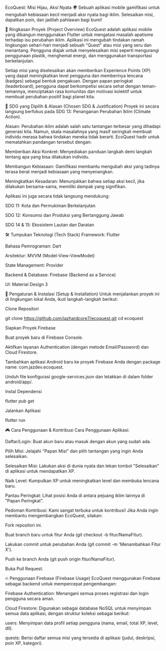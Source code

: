 EcoQuest: Misi Hijau, Aksi Nyata 🌍
Sebuah aplikasi mobile gamifikasi untuk mengubah kebiasaan kecil menjadi aksi nyata bagi iklim. Selesaikan misi, dapatkan poin, dan jadilah pahlawan bagi bumi!

🌳 Ringkasan Proyek (Project Overview)
EcoQuest adalah aplikasi mobile yang dibangun menggunakan Flutter untuk mengatasi masalah apatisme terhadap isu perubahan iklim. Aplikasi ini mengubah tindakan ramah lingkungan sehari-hari menjadi sebuah "Quest" atau misi yang seru dan menantang. Pengguna diajak untuk menyelesaikan misi seperti mengurangi penggunaan plastik, menghemat energi, dan menggunakan transportasi berkelanjutan.

Setiap misi yang diselesaikan akan memberikan Experience Points (XP) yang dapat meningkatkan level pengguna dan memberinya lencana (badges) sebagai bentuk pengakuan. Dengan papan peringkat (leaderboard), pengguna dapat berkompetisi secara sehat dengan teman-temannya, menciptakan rasa komunitas dan motivasi kolektif untuk membuat perubahan positif bagi planet kita.

🌱 SDG yang Dipilih & Alasan (Chosen SDG & Justification)
Proyek ini secara langsung berfokus pada SDG 13: Penanganan Perubahan Iklim (Climate Action).

Alasan: Perubahan iklim adalah salah satu tantangan terbesar yang dihadapi generasi kita. Namun, skala masalahnya yang masif seringkali membuat individu merasa bahwa tindakan mereka tidak berarti. EcoQuest hadir untuk mematahkan pandangan tersebut dengan:

Memberikan Aksi Konkret: Menyediakan panduan langkah demi langkah tentang apa yang bisa dilakukan individu.

Membangun Kebiasaan: Gamifikasi membantu mengubah aksi yang tadinya terasa berat menjadi kebiasaan yang menyenangkan.

Meningkatkan Kesadaran: Menunjukkan bahwa setiap aksi kecil, jika dilakukan bersama-sama, memiliki dampak yang signifikan.

Aplikasi ini juga secara tidak langsung mendukung:

SDG 11: Kota dan Permukiman Berkelanjutan

SDG 12: Konsumsi dan Produksi yang Bertanggung Jawab

SDG 14 & 15: Ekosistem Lautan dan Daratan

🛠️ Tumpukan Teknologi (Tech Stack)
Framework: Flutter

Bahasa Pemrograman: Dart

Arsitektur: MVVM (Model-View-ViewModel)

State Management: Provider

Backend & Database: Firebase (Backend as a Service)

UI: Material Design 3

🚀 Pengaturan & Instalasi (Setup & Installation)
Untuk menjalankan proyek ini di lingkungan lokal Anda, ikuti langkah-langkah berikut:

Clone Repositori

git clone https://github.com/jazhardcore7/ecoquest.git
cd ecoquest

Siapkan Proyek Firebase

Buat proyek baru di Firebase Console.

Aktifkan layanan Authentication (dengan metode Email/Password) dan Cloud Firestore.

Tambahkan aplikasi Android baru ke proyek Firebase Anda dengan package name: com.jazdev.ecoquest.

Unduh file konfigurasi google-services.json dan letakkan di dalam folder android/app/.

Instal Dependensi

flutter pub get

Jalankan Aplikasi

flutter run

🎮 Cara Penggunaan & Kontribusi
Cara Penggunaan Aplikasi:

Daftar/Login: Buat akun baru atau masuk dengan akun yang sudah ada.

Pilih Misi: Jelajahi "Papan Misi" dan pilih tantangan yang ingin Anda selesaikan.

Selesaikan Misi: Lakukan aksi di dunia nyata dan tekan tombol "Selesaikan" di aplikasi untuk mendapatkan XP.

Naik Level: Kumpulkan XP untuk meningkatkan level dan membuka lencana baru.

Pantau Peringkat: Lihat posisi Anda di antara pejuang iklim lainnya di "Papan Peringkat".

Pedoman Kontribusi:
Kami sangat terbuka untuk kontribusi! Jika Anda ingin membantu mengembangkan EcoQuest, silakan:

Fork repositori ini.

Buat branch baru untuk fitur Anda (git checkout -b fitur/NamaFitur).

Lakukan commit untuk perubahan Anda (git commit -m 'Menambahkan Fitur X').

Push ke branch Anda (git push origin fitur/NamaFitur).

Buka Pull Request.

🔥 Penggunaan Firebase (Firebase Usage)
EcoQuest menggunakan Firebase sebagai backend untuk mempercepat pengembangan:

Firebase Authentication: Menangani semua proses registrasi dan login pengguna secara aman.

Cloud Firestore: Digunakan sebagai database NoSQL untuk menyimpan semua data aplikasi, dengan struktur koleksi sebagai berikut:

users: Menyimpan data profil setiap pengguna (nama, email, total XP, level, dll).

quests: Berisi daftar semua misi yang tersedia di aplikasi (judul, deskripsi, poin XP, kategori).
